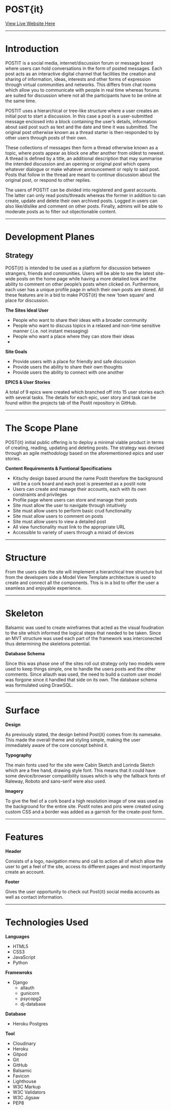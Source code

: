 # POST{it}

[View Live Website Here](https://postit-fd.herokuapp.com/)

***
# Introduction
POSTIT is a social media, internet/discussion forum or message board where users can hold conversations in the form of posted messages.  Each post acts as an interactive digital channel that facilities the creation and sharing of information, ideas, interests and other forms of expression through virtual communities and networks. This differs from chat rooms which allow you to communicate with people in real time whereas forums are suited for discussion where not all the participants have to be online at the same time. 

POSTIT uses a hierarchical or tree-like structure where a user creates an initial post to start a discussion. In this case a post is a user-submitted message enclosed into a block containing the user’s details, information about said post such as text and the date and time it was submitted. The original post otherwise known as a thread starter is then responded to by other users through posts of their own. 

These collections of messages then form a thread otherwise known as a topic, where posts appear as block one after another from oldest to newest. A thread is defined by a title, an additional description that may summarise the intended discussion and an opening or original post which opens whatever dialogue or make whatever announcement or reply to said post. Posts that follow in the thread are meant to continue discussion about the original post, or respond to other replies. 

The users of POSTIT can be divided into registered and guest accounts. The latter can only read posts/threads whereas the former in addition to can create, update and delete their own archived posts. Logged in users can also like/dislike and comment on other posts. Finally, admins will be able to moderate posts as to filter out objectionable content. 

***
# Development Planes 
## Strategy

POST{it} is intended to be used as a platform for discussion between strangers, friends and communities. Users will be able to see the latest site-wide posts on the home page while having a more detailed look and the ability to comment on other people’s posts when clicked on. Furthermore, each user has a unique profile page in which their own posts are stored. All these features are in a bid to make POST{it} the new ‘town square’ and place for discussion. 

**The Sites Ideal User** 
-	People who want to share their ideas with a broader community 
-	People who want to discuss topics in a relaxed and non-time sensitive manner (.i.e. not instant messaging)
-	People who want a place where they can store their ideas
-	

**Site Goals** 
-	Provide users with a place for friendly and safe discussion 
-	Provide users the ability to share their own thoughts 
-	Provide users the ability to connect with one another 

**EPICS & User Stories** 

A total of 9 epics were created which branched off into 15 user stories each with several tasks. The details for each epic, user story and task can be found within the projects tab of the Postit repository in GitHub. 

***
# The Scope Plane 
POST{it} initial public offering is to deploy  a minimal viable product in terms of creating, reading, updating and deleting posts. The strategy was devised through an agile methodology based on the aforementioned epics and user stories. 

**Content Requirements & Funtional Specifications**
-	Kitschy design based around the name Postit therefore the background will be a cork board and each post is presented as a postit note 
-	Users can create and manage their accounts, each with its own constraints and privileges 
-	Profile page where users can store and manage their posts 
-	Site must allow the user to navigate through intuitively 
-	Site must allow users to perform basic crud functionality 
-	Site must allow users to comment on posts 
-	Site must allow users to view a detailed post 
-	All view functionality must link to the appropriate URL 
-	Accessible to variety of users through a miraid of devices 

***
# Structure

From the users side the site will implement a hierarchical tree structure but from the developers side a Model View Template architecture is used to create and connect all the components. This is in a bid to offer the user a seamless and enjoyable experience.  

***
# Skeleton 
Balsamic was used to create wireframes that acted as the visual foudnation to the site which informed the logical steps that needed to be taken. Since an MVT structure was used each part of the framework was interconected thus determining the skeletons potential. 

**Database Schema** 

Since this was phase one of the sites roll out strategy only two models were used to keep things simple, one to handle the users posts and the other comments. Since allauth was used, the need to build a custom user model was forgone since it handled that side on its own. The database schema was formulated using DrawSQL. 

***
# Surface

**Design** 

As previously stated, the design behind Post{it} comes from its namesake. This made the overall theme and styling simple, making the user immediately aware of the core concept behind it. 

**Typography** 

The main fonts used for the site were Cabin Sketch and Lorinda Sketch which are a free hand, drawing style font. This means that it could have some device/browser compatibility issues which is why the fallback fonts of Raleway, Roboto and sans-serif were also used. 

**Imagery**

To give the feel of a cork board a high resolution image of one was used as the background for the entire site. Postit notes and pins were created using custom CSS and a border was added as a garnish for the create-post form. 

***
# Features

**Header** 

Consists of a logo, navigation menu and call to action all of which allow the user to get a feel of the site, access its different pages and most importantly create an account. 

**Footer**

Gives the user opportunity to check out Post{it} social media accounts as well as contact information. 









***
# Technologies Used 
**Languages** 
- HTML5
- CSS3 
- JavaScript 
- Python 

**Framewroks**
- Django
    - allauth
    - gunicorn 
    - psycopg2 
    - dj-database 

**Database** 
- Heroku Postgres

**Tool** 
- Cloudinary 
- Heroku 
- Gitpod 
- Git 
- GitHub
- Balsamic 
- Favicon 
- Lighthouse 
- W3C Markup 
- W3C Validators 
- W3C Jigsaw 
- PEP8 
